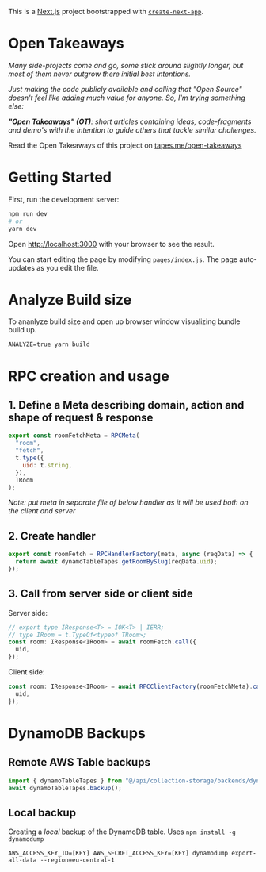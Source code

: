 This is a [Next.js](https://nextjs.org/) project bootstrapped with [`create-next-app`](https://github.com/zeit/next.js/tree/canary/packages/create-next-app).

# Open Takeaways

_Many side-projects come and go, some stick around slightly longer, but most of them never outgrow there initial best intentions._

_Just making the code publicly available and calling that "Open Source" doesn't feel like adding much value for anyone. So, I'm trying something else:_

_**"Open Takeaways" (OT)**: short articles containing ideas, code-fragments and demo's with the intention to guide others that tackle similar challenges._

Read the Open Takeaways of this project on [tapes.me/open-takeaways](https://tapes.me/open-takeaways)

# Getting Started

First, run the development server:

```bash
npm run dev
# or
yarn dev
```

Open <http://localhost:3000> with your browser to see the result.

You can start editing the page by modifying `pages/index.js`. The page auto-updates as you edit the file.

# Analyze Build size

To ananlyze build size and open up browser window visualizing bundle build up.

`ANALYZE=true yarn build`

# RPC creation and usage

## 1\. Define a Meta describing domain, action and shape of request & response

```javascript
export const roomFetchMeta = RPCMeta(
  "room",
  "fetch",
  t.type({
    uid: t.string,
  }),
  TRoom
);
```

_Note: put meta in separate file of below handler as it will be used both on the client and server_

## 2\. Create handler

```javascript
export const roomFetch = RPCHandlerFactory(meta, async (reqData) => {
  return await dynamoTableTapes.getRoomBySlug(reqData.uid);
});
```

## 3\. Call from server side or client side

Server side:

```javascript
// export type IResponse<T> = IOK<T> | IERR;
// type IRoom = t.TypeOf<typeof TRoom>;
const room: IResponse<IRoom> = await roomFetch.call({
  uid,
});
```

Client side:

```javascript
const room: IResponse<IRoom> = await RPCClientFactory(roomFetchMeta).call({
  uid,
});
```

# DynamoDB Backups

## Remote AWS Table backups

```javascript
import { dynamoTableTapes } from "@/api/collection-storage/backends/dynamodb";
await dynamoTableTapes.backup();
```

## Local backup

Creating a _local_ backup of the DynamoDB table. Uses `npm install -g dynamodump`

```
AWS_ACCESS_KEY_ID=[KEY] AWS_SECRET_ACCESS_KEY=[KEY] dynamodump export-all-data --region=eu-central-1
```
